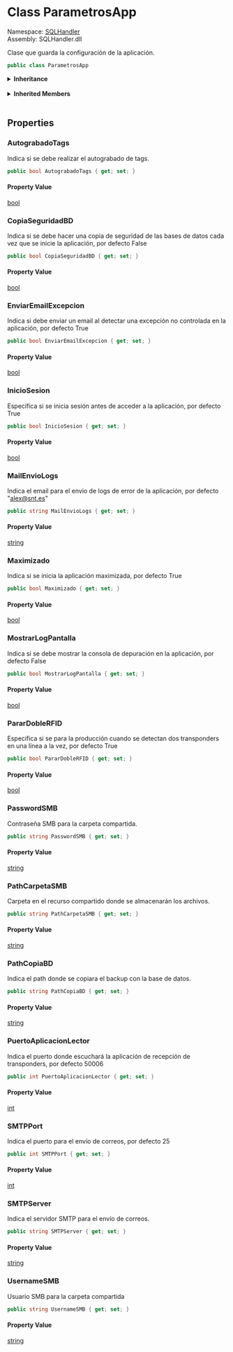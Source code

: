 # <a id="SQLHandler_ParametrosApp"></a> Class ParametrosApp

Namespace: [SQLHandler](SQLHandler.md)  
Assembly: SQLHandler.dll  

Clase que guarda la configuración de la aplicación.

```csharp
public class ParametrosApp
```

<Details>
<Summary><strong>Inheritance</strong></Summary>

[object](https://learn.microsoft.com/dotnet/api/system.object) ← 
[ParametrosApp](SQLHandler.ParametrosApp.md)

</Details><br>

<Details>
<Summary><strong>Inherited Members</strong></Summary>

[object.ToString\(\)](https://learn.microsoft.com/dotnet/api/system.object.tostring), 
[object.Equals\(object\)](https://learn.microsoft.com/dotnet/api/system.object.equals\#system\-object\-equals\(system\-object\)), 
[object.Equals\(object, object\)](https://learn.microsoft.com/dotnet/api/system.object.equals\#system\-object\-equals\(system\-object\-system\-object\)), 
[object.ReferenceEquals\(object, object\)](https://learn.microsoft.com/dotnet/api/system.object.referenceequals), 
[object.GetHashCode\(\)](https://learn.microsoft.com/dotnet/api/system.object.gethashcode), 
[object.GetType\(\)](https://learn.microsoft.com/dotnet/api/system.object.gettype), 
[object.MemberwiseClone\(\)](https://learn.microsoft.com/dotnet/api/system.object.memberwiseclone)

</Details><br>

## Properties

### <a id="SQLHandler_ParametrosApp_AutograbadoTags"></a> AutograbadoTags

Indica si se debe realizar el autograbado de tags.

```csharp
public bool AutograbadoTags { get; set; }
```

#### Property Value

 [bool](https://learn.microsoft.com/dotnet/api/system.boolean)

### <a id="SQLHandler_ParametrosApp_CopiaSeguridadBD"></a> CopiaSeguridadBD

Indica si se debe hacer una copia de seguridad de las bases de datos cada vez que se inicie la aplicación, por defecto False

```csharp
public bool CopiaSeguridadBD { get; set; }
```

#### Property Value

 [bool](https://learn.microsoft.com/dotnet/api/system.boolean)

### <a id="SQLHandler_ParametrosApp_EnviarEmailExcepcion"></a> EnviarEmailExcepcion

Indica si debe enviar un email al detectar una excepción no controlada en la aplicación, por defecto True

```csharp
public bool EnviarEmailExcepcion { get; set; }
```

#### Property Value

 [bool](https://learn.microsoft.com/dotnet/api/system.boolean)

### <a id="SQLHandler_ParametrosApp_InicioSesion"></a> InicioSesion

Especifica si se inicia sesión antes de acceder a la aplicación, por defecto True

```csharp
public bool InicioSesion { get; set; }
```

#### Property Value

 [bool](https://learn.microsoft.com/dotnet/api/system.boolean)

### <a id="SQLHandler_ParametrosApp_MailEnvioLogs"></a> MailEnvioLogs

Indica el email para el envio de logs de error de la aplicación, por defecto "alex@snt.es"

```csharp
public string MailEnvioLogs { get; set; }
```

#### Property Value

 [string](https://learn.microsoft.com/dotnet/api/system.string)

### <a id="SQLHandler_ParametrosApp_Maximizado"></a> Maximizado

Indica si se inicia la aplicación maximizada, por defecto True

```csharp
public bool Maximizado { get; set; }
```

#### Property Value

 [bool](https://learn.microsoft.com/dotnet/api/system.boolean)

### <a id="SQLHandler_ParametrosApp_MostrarLogPantalla"></a> MostrarLogPantalla

Indica si se debe mostrar la consola de depuración en la aplicación, por defecto False

```csharp
public bool MostrarLogPantalla { get; set; }
```

#### Property Value

 [bool](https://learn.microsoft.com/dotnet/api/system.boolean)

### <a id="SQLHandler_ParametrosApp_PararDobleRFID"></a> PararDobleRFID

Especifica si se para la producción cuando se detectan dos transponders en una línea a la vez, por defecto True

```csharp
public bool PararDobleRFID { get; set; }
```

#### Property Value

 [bool](https://learn.microsoft.com/dotnet/api/system.boolean)

### <a id="SQLHandler_ParametrosApp_PasswordSMB"></a> PasswordSMB

Contraseña SMB para la carpeta compartida.

```csharp
public string PasswordSMB { get; set; }
```

#### Property Value

 [string](https://learn.microsoft.com/dotnet/api/system.string)

### <a id="SQLHandler_ParametrosApp_PathCarpetaSMB"></a> PathCarpetaSMB

Carpeta en el recurso compartido donde se almacenarán los archivos.

```csharp
public string PathCarpetaSMB { get; set; }
```

#### Property Value

 [string](https://learn.microsoft.com/dotnet/api/system.string)

### <a id="SQLHandler_ParametrosApp_PathCopiaBD"></a> PathCopiaBD

Indica el path donde se copiara el backup con la base de datos.

```csharp
public string PathCopiaBD { get; set; }
```

#### Property Value

 [string](https://learn.microsoft.com/dotnet/api/system.string)

### <a id="SQLHandler_ParametrosApp_PuertoAplicacionLector"></a> PuertoAplicacionLector

Indica el puerto donde escuchará la aplicación de recepción de transponders, por defecto 50006

```csharp
public int PuertoAplicacionLector { get; set; }
```

#### Property Value

 [int](https://learn.microsoft.com/dotnet/api/system.int32)

### <a id="SQLHandler_ParametrosApp_SMTPPort"></a> SMTPPort

Indica el puerto para el envío de correos, por defecto 25

```csharp
public int SMTPPort { get; set; }
```

#### Property Value

 [int](https://learn.microsoft.com/dotnet/api/system.int32)

### <a id="SQLHandler_ParametrosApp_SMTPServer"></a> SMTPServer

Indica el servidor SMTP para el envío de correos.

```csharp
public string SMTPServer { get; set; }
```

#### Property Value

 [string](https://learn.microsoft.com/dotnet/api/system.string)

### <a id="SQLHandler_ParametrosApp_UsernameSMB"></a> UsernameSMB

Usuario SMB para la carpeta compartida

```csharp
public string UsernameSMB { get; set; }
```

#### Property Value

 [string](https://learn.microsoft.com/dotnet/api/system.string)

